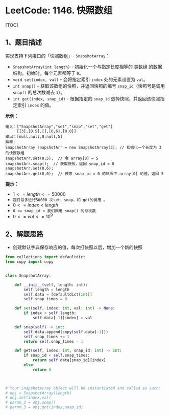 # LeetCode: 1146. 快照数组

[TOC]

## 1、题目描述

实现支持下列接口的「快照数组」- `SnapshotArray`：

-   `SnapshotArray(int length)` - 初始化一个与指定长度相等的 类数组 的数据结构。初始时，每个元素都等于 `0`。
-   `void set(index, val)` - 会将指定索引 `index` 处的元素设置为 `val`。
-   `int snap()` - 获取该数组的快照，并返回快照的编号 `snap_id`（快照号是调用 `snap()` 的总次数减去 `1`）。
-   `int get(index, snap_id)` - 根据指定的 `snap_id` 选择快照，并返回该快照指定索引 `index` 的值。

**示例：**

```
输入：["SnapshotArray","set","snap","set","get"]
     [[3],[0,5],[],[0,6],[0,0]]
输出：[null,null,0,null,5]
解释：
SnapshotArray snapshotArr = new SnapshotArray(3); // 初始化一个长度为 3 的快照数组
snapshotArr.set(0,5);  // 令 array[0] = 5
snapshotArr.snap();  // 获取快照，返回 snap_id = 0
snapshotArr.set(0,6);
snapshotArr.get(0,0);  // 获取 snap_id = 0 的快照中 array[0] 的值，返回 5
```

**提示：**

-   $1 <= length <= 50000$
-   `题目最多进行50000 次set，snap，和 get的调用 。`
-   $0 <= index < length$
-   `0 <= snap_id < 我们调用 snap() 的总次数`
-   $0 <= val <= 10^9$



## 2、解题思路

-   创建默认字典保存响应的值，每次打快照以后，增加一个新的快照



```python
from collections import defaultdict
from copy import copy


class SnapshotArray:

    def __init__(self, length: int):
        self.length = length
        self.data = [defaultdict(int)]
        self.snap_times = 0

    def set(self, index: int, val: int) -> None:
        if index < self.length:
            self.data[-1][index] = val

    def snap(self) -> int:
        self.data.append(copy(self.data[-1]))
        self.snap_times += 1
        return self.snap_times - 1

    def get(self, index: int, snap_id: int) -> int:
        if snap_id < self.snap_times:
            return self.data[snap_id][index]
        else:
            return 0
        


# Your SnapshotArray object will be instantiated and called as such:
# obj = SnapshotArray(length)
# obj.set(index,val)
# param_2 = obj.snap()
# param_3 = obj.get(index,snap_id)
```

